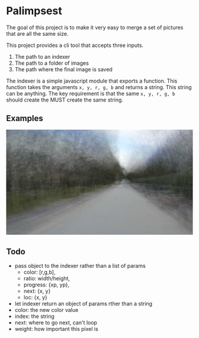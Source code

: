# Palimpsest

The goal of this project is to make it very easy to merge a set of pictures that are all the same size.

This project provides a cli tool that accepts three inputs.

1. The path to an indexer
2. The path to a folder of images
3. The path where the final image is saved

The indexer is a simple javascript module that exports a function. This function takes the arguments `x, y, r, g, b` and returns a string. This string can be anything. The key requirement is that the same `x, y, r, g, b` should create the MUST create the same string.

## Examples

![](./process/default/data-series-0001.jpg)

## Todo

- pass object to the indexer rather than a list of params
  - color: [r,g,b],
  - ratio: width/height,
  - progress: {xp, yp},
  - next: {x, y}
  - loc: {x, y}
- let indexer return an object of params rther than a string
 - color: the new color value
 - index: the string
 - next: where to go next, can't loop
 - weight: how important this pixel is

